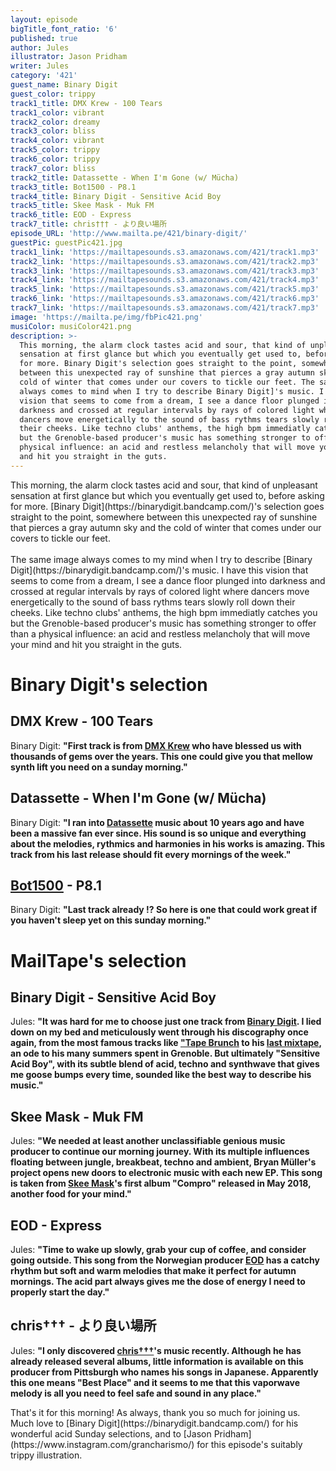 ```yaml
---
layout: episode
bigTitle_font_ratio: '6'
published: true
author: Jules
illustrator: Jason Pridham
writer: Jules
category: '421'
guest_name: Binary Digit
guest_color: trippy
track1_title: DMX Krew - 100 Tears
track1_color: vibrant
track2_color: dreamy
track3_color: bliss
track4_color: vibrant
track5_color: trippy
track6_color: trippy
track7_color: bliss
track2_title: Datassette - When I'm Gone (w/ Mücha)
track3_title: Bot1500 - P8.1
track4_title: Binary Digit - Sensitive Acid Boy
track5_title: Skee Mask - Muk FM
track6_title: EOD - Express
track7_title: chris††† - より良い場所
episode_URL: 'http://www.mailta.pe/421/binary-digit/'
guestPic: guestPic421.jpg
track1_link: 'https://mailtapesounds.s3.amazonaws.com/421/track1.mp3'
track2_link: 'https://mailtapesounds.s3.amazonaws.com/421/track2.mp3'
track3_link: 'https://mailtapesounds.s3.amazonaws.com/421/track3.mp3'
track4_link: 'https://mailtapesounds.s3.amazonaws.com/421/track4.mp3'
track5_link: 'https://mailtapesounds.s3.amazonaws.com/421/track5.mp3'
track6_link: 'https://mailtapesounds.s3.amazonaws.com/421/track6.mp3'
track7_link: 'https://mailtapesounds.s3.amazonaws.com/421/track7.mp3'
image: 'https://mailta.pe/img/fbPic421.png'
musiColor: musiColor421.png
description: >-
  This morning, the alarm clock tastes acid and sour, that kind of unpleasant
  sensation at first glance but which you eventually get used to, before asking
  for more. Binary Digit's selection goes straight to the point, somewhere
  between this unexpected ray of sunshine that pierces a gray autumn sky and the
  cold of winter that comes under our covers to tickle our feet. The same image
  always comes to mind when I try to describe Binary Digit]'s music. I have this
  vision that seems to come from a dream, I see a dance floor plunged into
  darkness and crossed at regular intervals by rays of colored light where
  dancers move energetically to the sound of bass rythms tears slowly roll down
  their cheeks. Like techno clubs' anthems, the high bpm immediatly catches you
  but the Grenoble-based producer's music has something stronger to offer than a
  physical influence: an acid and restless melancholy that will move your mind
  and hit you straight in the guts.
---
```

<p id="introduction"> This morning, the alarm clock tastes acid and sour, that kind of unpleasant sensation at first glance but which you eventually get used to, before asking for more. [Binary Digit](https://binarydigit.bandcamp.com/)'s selection goes straight to the point, somewhere between this unexpected ray of sunshine that pierces a gray autumn sky and the cold of winter that comes under our covers to tickle our feet.
<br><br>
The same image always comes to my mind when I try to describe [Binary Digit](https://binarydigit.bandcamp.com/)'s music. I have this vision that seems to come from a dream, I see a dance floor plunged into darkness and crossed at regular intervals by rays of colored light where dancers move energetically to the sound of bass rythms tears slowly roll down their cheeks. Like techno clubs' anthems, the high bpm immediatly catches you but the Grenoble-based producer's music has something stronger to offer than a physical influence: an acid and restless melancholy that will move your mind and hit you straight in the guts.
</p>


# Binary Digit's selection

## DMX Krew - 100 Tears
Binary Digit: **"**First track is from [DMX Krew](https://dmxkrew.bandcamp.com/) who have blessed us with thousands of gems over the years. This one could give you that mellow synth lift you need on a sunday morning.**"**

## Datassette - When I'm Gone (w/ Mücha)
Binary Digit: **"**I ran into [Datassette](https://datassette.bandcamp.com/) music about 10 years ago and have been a massive fan ever since. His sound is so unique and everything about the melodies, rythmics and harmonies in his works is amazing. This track from his last release should fit every mornings of the week.**"**

## [Bot1500](https://bot1500.bandcamp.com/) - P8.1
Binary Digit: **"**Last track already !? So here is one that could work great if you haven't sleep yet on this sunday morning.**"**


# MailTape's selection

## Binary Digit - Sensitive Acid Boy
Jules: **"**It was hard for me to choose just one track from [Binary Digit](https://binarydigit.bandcamp.com/). I lied down on my bed and meticulously went through his discography once again, from the most famous tracks like ["Tape Brunch](https://www.youtube.com/watch?v=s_Ma0MUl5io&ab_channel=ballacid) to his [last mixtape](https://binarydigit.bandcamp.com/album/summer-tape-vol-iii), an ode to his many summers spent in Grenoble. But ultimately "Sensitive Acid Boy", with its subtle blend of acid, techno and synthwave that gives me goose bumps every time, sounded like the best way to describe his music.**"**

## Skee Mask - Muk FM
Jules: **"**We needed at least another unclassifiable genious music producer to continue our morning journey. With its multiple influences floating between jungle, breakbeat, techno and ambient, Bryan Müller's project opens new doors to electronic music with each new EP. This song is taken from [Skee Mask](https://www.facebook.com/skeemaskiliantape)'s first album "Compro" released in May 2018, another food for your mind.**"**

## EOD - Express
Jules: **"**Time to wake up slowly, grab your cup of coffee, and consider going outside. This song from the Norwegian producer [EOD](https://eodtracks.bandcamp.com/) has a catchy rhythm but soft and warm melodies that make it perfect for autumn mornings. The acid part always gives me the dose of energy I need to properly start the day.**"**

## chris††† - より良い場所
Jules: **"**I only discovered [chris†††](https://christtt.bandcamp.com/)'s music recently. Although he has already released several albums, little information is available on this producer from Pittsburgh who names his songs in Japanese. Apparently this one means "Best Place" and it seems to me that this vaporwave melody is all you need to feel safe and sound in any place.**"**


<p id="outroduction">That's it for this morning! As always, thank you so much for joining us. Much love to [Binary Digit](https://binarydigit.bandcamp.com/) for his wonderful acid Sunday selections, and to [Jason Pridham](https://www.instagram.com/grancharismo/) for this episode's suitably trippy illustration.</p>
